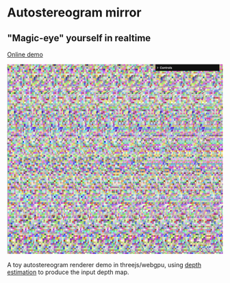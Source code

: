 # Autostereogram mirror

## "Magic-eye" yourself in realtime

[Online demo](https://namuol.github.io/magic-eye-yourself)

![](/screenshot.png)

A toy autostereogram renderer demo in threejs/webgpu, using [depth
estimation](https://huggingface.co/spaces/Xenova/webgpu-realtime-depth-estimation)
to produce the input depth map.
